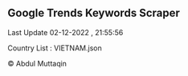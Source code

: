 

## Google Trends Keywords Scraper 
 
Last Update 02-12-2022 , 21:55:56

Country List :
VIETNAM.json



© Abdul Muttaqin 
